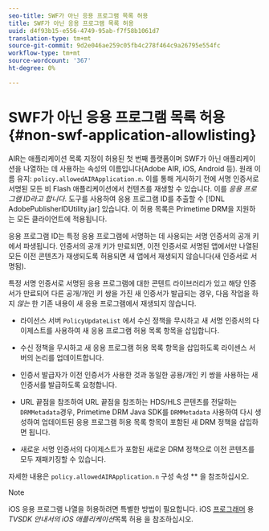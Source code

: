 ```yaml
---
seo-title: SWF가 아닌 응용 프로그램 목록 허용
title: SWF가 아닌 응용 프로그램 목록 허용
uuid: d4f93b15-e556-4749-95ab-f7f58b1061d7
translation-type: tm+mt
source-git-commit: 9d2e046ae259c05fb4c278f464c9a26795e554fc
workflow-type: tm+mt
source-wordcount: '367'
ht-degree: 0%

---
```



# SWF가 아닌 응용 프로그램 목록 허용 {#non-swf-application-allowlisting}

AIR는 애플리케이션 목록 지정이 허용된 첫 번째 플랫폼이며 SWF가 아닌 애플리케이션을 나열하는 데 사용하는 속성의 이름입니다(Adobe AIR, iOS, Android 등). 원래 이름 유지: `policy.allowedAIRApplication.n`. 이를 통해 게시하기 전에 서명 인증서로 서명된 모든 비 Flash 애플리케이션에서 컨텐츠를 재생할 수 있습니다. 이를 *응용 프로그램 ID라고 합니다*. 도구를 사용하여 응용 프로그램 ID를 추출할 수 [!DNL AdobePublisherIDUtility.jar] 있습니다. 이 허용 목록은 Primetime DRM을 지원하는 모든 클라이언트에 적용됩니다.

응용 프로그램 ID는 특정 응용 프로그램에 서명하는 데 사용되는 서명 인증서의 공개 키에서 파생됩니다. 인증서의 공개 키가 만료되면, 이전 인증서로 서명된 앱에서만 나열된 모든 이전 콘텐츠가 재생되도록 허용되면 새 앱에서 재생되지 않습니다(새 인증서로 서명됨).

특정 서명 인증서로 서명된 응용 프로그램에 대한 콘텐트 라이브러리가 있고 해당 인증서가 만료되어 다른 공개/개인 키 쌍을 가진 새 인증서가 발급되는 경우, 다음 작업을 하지 *않는* 한 기존 내용이 새 응용 프로그램에서 재생되지 않습니다.

* 라이선스 서버 `PolicyUpdateList` 에서 수신 정책을 무시하고 새 서명 인증서의 다이제스트를 사용하여 새 응용 프로그램 허용 목록 항목을 삽입합니다.
* 수신 정책을 무시하고 새 응용 프로그램 허용 목록 항목을 삽입하도록 라이센스 서버의 논리를 업데이트합니다.
* 인증서 발급자가 이전 인증서가 사용한 것과 동일한 공용/개인 키 쌍을 사용하는 새 인증서를 발급하도록 요청합니다.
* URL 끝점을 참조하여 URL 끝점을 참조하는 HDS/HLS 콘텐츠를 전달하는 `DRMMetadata`경우, Primetime DRM Java SDK를 `DRMMetadata` 사용하여 다시 생성하여 업데이트된 응용 프로그램 허용 목록 항목이 포함된 새 DRM 정책을 삽입하면 됩니다.

* 새로운 서명 인증서의 다이제스트가 포함된 새로운 DRM 정책으로 이전 콘텐츠를 모두 재패키징할 수 있습니다.

자세한 내용은 `policy.allowedAIRApplication.n` 구성 속성 ** 을 참조하십시오.

>[!NOTE]
>
>iOS 응용 프로그램 나열을 허용하려면 특별한 방법이 필요합니다. iOS [프로그래머](../../../../../programming/tvsdk-3x-ios-prog/ios-3x-drm-content-security/ios-3x-allowlist-your-ios-application.md) 용 *TVSDK 안내서의 iOS 애플리케이션*&#x200B;목록 허용 을 참조하십시오.

